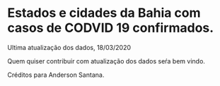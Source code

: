 # Estados e cidades da Bahia com casos de CODVID 19 confirmados. 

 Ultima atualização dos dados, 18/03/2020

 Quem quiser contribuir com atualização dos dados seŕa bem vindo.

 Créditos para Anderson Santana.
